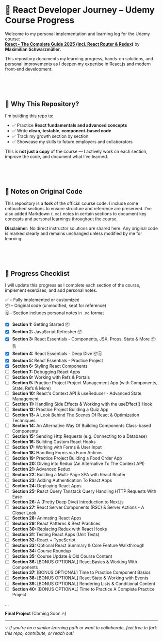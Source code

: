 # 🚀 React Developer Journey – Udemy Course Progress

Welcome to my personal implementation and learning log for the Udemy course:  
**[React - The Complete Guide 2025 (incl. React Router & Redux)](https://www.udemy.com/course/react-the-complete-guide-incl-redux/?couponCode=ST7MT290425G4)** by **Maximilian Schwarzmüller**.

This repository documents my learning progress, hands-on solutions, and personal improvements as I deepen my expertise in React.js and modern front-end development.

<br><br><br>

## 🎯 Why This Repository?

I'm building this repo to:

- ✅ Practice **React fundamentals and advanced concepts**
- ✅ Write **clean, testable, component-based code**
- ✅ Track my growth section by section
- ✅ Showcase my skills to future employers and collaborators

This is **not just a copy** of the course — I actively work on each section, improve the code, and document what I’ve learned.

<br><br><br>

## 🧾 Notes on Original Code

This repository is a **fork** of the official course code. I include some untouched sections to ensure structure and reference are preserved.
I’ve also added Markdown `(.md)` notes in certain sections to document key concepts and personal learnings throughout the course.

**Disclaimer:** No direct instructor solutions are shared here. Any original code is marked clearly and remains unchanged unless modified by me for learning.

<br><br><br>

## 📅 Progress Checklist

I will update this progress as I complete each section of the course, implement exercises, and add personal notes.

✅ – Fully implemented or customized  
📦 – Original code (unmodified, kept for reference)  
🗒️ – Section includes personal notes in `.md` format
<br>

- [x] **Section 1:** Getting Started 📦
- [x] **Section 2:** JavaScript Refresher 📦
- [x] **Section 3:** React Essentials - Components, JSX, Props, State & More 📦🗒️
- [x] **Section 4:** React Essentials - Deep Dive 📦🗒️
- [x] **Section 5:** React Essentials - Practice Project
- [x] **Section 6:** Styling React Components
- [ ] **Section 7:** Debugging React Apps
- [ ] **Section 8:** Working with Refs & Portals
- [ ] **Section 9:** Practice Project Project Management App (with Components, State, Refs & More)
- [ ] **Section 10:** React's Context API & useReducer - Advanced State Management
- [ ] **Section 11:** Handling Side Effects & Working with the useEffect() Hook
- [ ] **Section 12:** Practice Project Building a Quiz App
- [ ] **Section 13:** A Look Behind The Scenes Of React & Optimization Techniques
- [ ] **Section 14:** An Alternative Way Of Building Components Class-based Components
- [ ] **Section 15:** Sending Http Requests (e.g. Connecting to a Database)
- [ ] **Section 16:** Building Custom React Hooks
- [ ] **Section 17:** Working with Forms & User Input
- [ ] **Section 18:** Handling Forms via Form Actions
- [ ] **Section 19:** Practice Project Building a Food Order App
- [ ] **Section 20:** Diving into Redux (An Alternative To The Context API)
- [ ] **Section 21:** Advanced Redux
- [ ] **Section 22:** Building a Multi-Page SPA with React Router
- [ ] **Section 23:** Adding Authentication To React Apps
- [ ] **Section 24:** Deploying React Apps
- [ ] **Section 25:** React Query Tanstack Query Handling HTTP Requests With Ease
- [ ] **Section 26:** A (Pretty Deep Dive) Introduction to Next.js
- [ ] **Section 27:** React Server Components (RSC) & Server Actions - A Closer Look
- [ ] **Section 28:** Animating React Apps
- [ ] **Section 29:** React Patterns & Best Practices
- [ ] **Section 30:** Replacing Redux with React Hooks
- [ ] **Section 31:** Testing React Apps (Unit Tests)
- [ ] **Section 32:** React + TypeScript
- [ ] **Section 33:** Optional React Summary & Core Feature Walkthrough
- [ ] **Section 34:** Course Roundup
- [ ] **Section 35:** Course Update & Old Course Content
- [ ] **Section 36:** [BONUS OPTIONAL] React Basics & Working With Components
- [ ] **Section 37:** [BONUS OPTIONAL] Time to Practice Component Basics
- [ ] **Section 38:** [BONUS OPTIONAL] React State & Working with Events
- [ ] **Section 39:** [BONUS OPTIONAL] Rendering Lists & Conditional Content
- [ ] **Section 40:** [BONUS OPTIONAL] Time to Practice A Complete Practice Project

...

**Final Project** (Coming Soon 🔥)

---

💡 _If you're on a similar learning path or want to collaborate, feel free to fork this repo, contribute, or reach out!_
